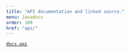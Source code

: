 ```yaml
---
title: "API documentation and linked source."
menu: Javadocs
order: 100
href: "api/"
---
```


[`docs.api`](api/)